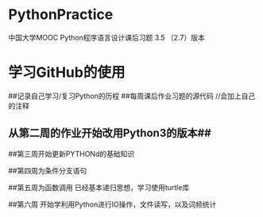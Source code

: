 # PythonPractice
中国大学MOOC Python程序语言设计课后习题 3.5 （2.7）版本
# 学习GitHub的使用
##记录自己学习/复习Python的历程
##每周课后作业习题的源代码 //会加上自己的注释

## 从第二周的作业开始改用Python3的版本##

##第三周开始更新PYTHONd的基础知识

##第四周为条件分支语句

##第五周为函数调用 已经基本递归思想，学习使用turtle库

##第六周 开始学利用Python进行IO操作，文件读写，以及词频统计